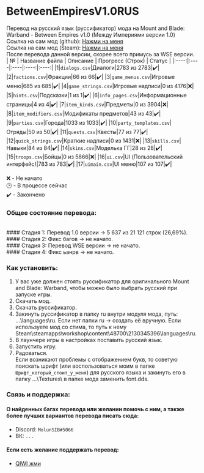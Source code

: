 # BetweenEmpiresV1.0RUS
Перевод на русский язык (руссификатор) мода на Mount and Blade: Warband - Between Empires v1.0 (Между Империями версии 1.0) <br>
Ссылка на сам мод (github): [Нажми на меня](https://github.com/EldarFara/VictorianEraDev) <br>
Ссылка на сам мод (Steam): [Нажми на меня](https://steamcommunity.com/sharedfiles/filedetails/?id=2130345396) <br>
После перевода данной версии, скорее всего примусь за WSE версии. <br>
| № | Название файла | Описание | Прогресс (Строк) | Статус |
|:----:|:----|:----|:----:|:----:|
|1|`dialogs.csv`|Диалоги|2783 из 2783|:heavy_check_mark:|
|2|`factions.csv`|Фракции|66 из 66|:heavy_check_mark:|
|3|`game_menus.csv`|Игровые меню|685 из 685|:heavy_check_mark:|
|4|`game_strings.csv`|Игровые надписи|0 из 4176|:x:|
|5|`hints.csv`|Подсказки|1 из 1|:heavy_check_mark:|
|6|`info_pages.csv`|Информационные страницы|4 из 4|:heavy_check_mark:|
|7|`item_kinds.csv`|Предметы|0 из 3904|:x:|
|8|`item_modifiers.csv`|Модификаты предметов|43 из 43|:heavy_check_mark:|
|9|`parties.csv`|Города|1033 из 1033|:heavy_check_mark:|
|10|`party_templates.csv`|Отряды|50 из 50|:heavy_check_mark:|
|11|`quests.csv`|Квесты|77 из 77|:heavy_check_mark:|
|12|`quick_strings.csv`|Краткие надписи|0 из 1431|:x:|
|13|`skills.csv`|Навыки|84 из 84|:heavy_check_mark:|
|14|`skins.csv`|Моделька ГГ|28 из 28|:heavy_check_mark:|
|15|`troops.csv`|Бойцы|0 из 5866|:x:|
|16|`ui.csv`|UI (Пользовательский интерфейс)|783 из 783|:heavy_check_mark:|
|17|`uimain.csv`|UI меню|107 из 107|:heavy_check_mark:|

:x: - Не начато <br>
:clock3: - В процессе сейчас <br>
:heavy_check_mark: - Закончено <br>

### Общее состояние перевода: 
<br> 
#### Стадия 1: Перевод 1.0 версии -> 5 637 из 21 121 строк (26,69%).
<br>
#### Стадия 2: Фикс багов -> не начато.
<br>
#### Стадия 3: Перевод WSE версии -> не начато.
<br>
#### Стадия 4: Фикс ьанрв -> не начато.

### Как установить:
1. У вас уже должен стоять руссификатор для оригинального Mount and Blade: Warband, чтобы можно было выбрать русский при запуске игры.
2. Скачать мод.
3. Скачать руссификатор.
4. Закинуть руссификатор в папку ru внутри модуля мода, путь: ...\languages\ru\. Если нет папки ru -> создать её вручную. Если используете мод со стима, то путь к нему Steam\steamapps\workshop\content\48700\2130345396\languages\ru\.
5. В лаунчере игры в настройках поставить русский язык.
6. Запустить игру.
7. Радоваться. <br>
Если возникают проблемы с отображением букв, то советую поискать шрифт (или воспользоваться моим в папке `Шрифт_который_стоит_у_меня`) для русского языка и закинуть его в папку ...\Textures\ в папке мода заменить font.dds.

### Связь и поддержка:
#### О найденных багах перевода или желании помочь с ним, а также более лучших вариантов перевода писать сюда:
* Discord: ```MolunSIB#5066```
* ВК: ```...```


#### Если есть желание поддержать перевод:
* [QIWI жми](https://qiwi.com/n/MOLUNSIB)